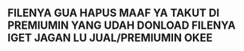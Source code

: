 ## FILENYA GUA HAPUS MAAF YA TAKUT DI PREMIUMIN YANG UDAH DONLOAD FILENYA IGET JAGAN LU JUAL/PREMIUMIN OKEE ##
